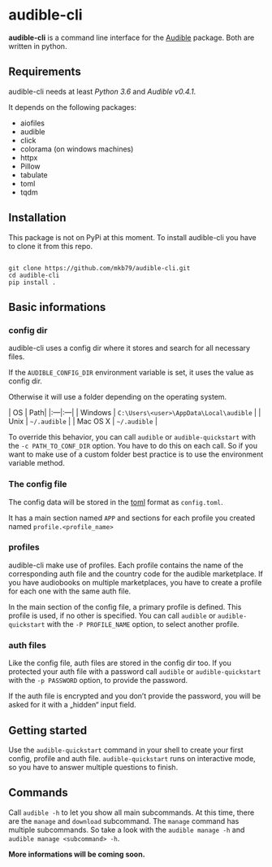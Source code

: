 # audible-cli

**audible-cli** is a command line interface for the [Audible](https://github.com/mkb79/Audible) package. Both are written in python.

## Requirements

audible-cli needs at least *Python 3.6* and *Audible v0.4.1*.

It depends on the following packages:

* aiofiles
* audible
* click
* colorama (on windows machines)
* httpx
* Pillow
* tabulate
* toml
* tqdm

## Installation

This package is not on PyPi at this moment. To install audible-cli you have to clone it from this repo. 

```shell

git clone https://github.com/mkb79/audible-cli.git
cd audible-cli
pip install .

```

## Basic informations

### config dir

audible-cli uses a config dir where it stores and search for all necessary files.

If the ``AUDIBLE_CONFIG_DIR`` environment variable is set, it uses the value as config dir. 

Otherwise it will use a folder depending on the operating system.

| OS | Path|
|:—|:—|
| Windows | ``C:\Users\<user>\AppData\Local\audible`` |
| Unix | ``~/.audible`` |
| Mac OS X | ``~/.audible`` |

To override this behavior, you can call `audible` or `audible-quickstart` with the `-c PATH_TO_CONF_DIR` option. You have to do this on each call. So if you want to make use of a custom folder best practice is to use the environment variable method.

### The config file

The config data will be stored in the [toml](https://github.com/toml-lang/toml) format as ``config.toml``.

It has a main section named ``APP`` and sections for each profile you created named ``profile.<profile_name>``

### profiles

audible-cli make use of profiles. Each profile contains the name of the corresponding auth file and the country code for the audible marketplace. If you have audiobooks on multiple marketplaces, you have to create a profile for each one with the same auth file.

In the main section of the config file, a primary profile is defined. This profile is used, if no other is specified. You can call `audible` or `audible-quickstart` with the `-P PROFILE_NAME` option, to select another profile.

### auth files

Like the config file, auth files are stored in the config dir too. If you protected your auth file with a password call `audible` or `audible-quickstart` with the `-p PASSWORD` option, to provide the password.

If the auth file is encrypted and you don’t provide the password, you will be asked for it with a „hidden“ input field. 

## Getting started

Use the `audible-quickstart` command in your shell to create your first config, profile and auth file. `audible-quickstart` runs on interactive mode, so you have to answer multiple questions to finish.

## Commands

Call `audible -h` to let you show all main subcommands. At this time, there are the `manage` and `download` subcommand. The `manage` command has multiple subcommands. So take a look with the `audible manage -h` and `audible manage <subcommand> -h`. 

**More informations will be coming soon.** 